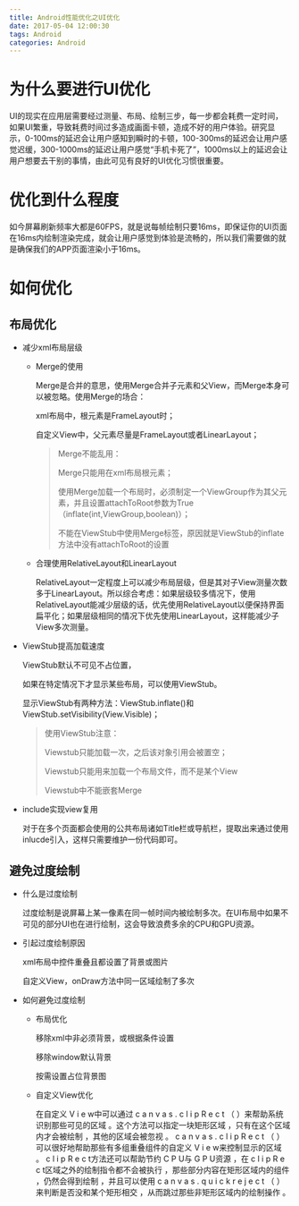 ```yaml
---
title: Android性能优化之UI优化
date: 2017-05-04 12:00:30
tags: Android
categories: Android
---
```


# 为什么要进行UI优化

UI的现实在应用层需要经过测量、布局、绘制三步，每一步都会耗费一定时间，如果UI繁重，导致耗费时间过多造成画面卡顿，造成不好的用户体验。研究显示，0-100ms的延迟会让用户感知到瞬时的卡顿，100-300ms的延迟会让用户感觉迟缓，300-1000ms的延迟让用户感觉“手机卡死了”，1000ms以上的延迟会让用户想要去干别的事情，由此可见有良好的UI优化习惯很重要。

# 优化到什么程度

如今屏幕刷新频率大都是60FPS，就是说每帧绘制只要16ms，即保证你的UI页面在16ms内绘制渲染完成，就会让用户感觉到体验是流畅的，所以我们需要做的就是确保我们的APP页面渲染小于16ms。

<!-- more -->

# 如何优化

## 布局优化

- 减少xml布局层级

  - Merge的使用

    Merge是合并的意思，使用Merge合并子元素和父View，而Merge本身可以被忽略。使用Merge的场合：

    xml布局中，根元素是FrameLayout时；

    自定义View中，父元素尽量是FrameLayout或者LinearLayout；

    >Merge不能乱用：
    >
    >Merge只能用在xml布局根元素；
    >
    >使用Merge加载一个布局时，必须制定一个ViewGroup作为其父元素，并且设置attachToRoot参数为True（inflate(int,ViewGroup,boolean)）；
    >
    >不能在ViewStub中使用Merge标签，原因就是ViewStub的inflate方法中没有attachToRoot的设置

  - 合理使用RelativeLayout和LinearLayout

    RelativeLayout一定程度上可以减少布局层级，但是其对子View测量次数多于LinearLayout。所以综合考虑：如果层级较多情况下，使用RelativeLayout能减少层级的话，优先使用RelativeLayout以便保持界面扁平化；如果层级相同的情况下优先使用LinearLayout，这样能减少子View多次测量。

- ViewStub提高加载速度

  ViewStub默认不可见不占位置，

  如果在特定情况下才显示某些布局，可以使用ViewStub。

  显示ViewStub有两种方法：ViewStub.inflate()和ViewStub.setVisibility(View.Visible)；

  > 使用ViewStub注意：
  >
  > Viewstub只能加载一次，之后该对象引用会被置空；
  >
  > Viewstub只能用来加载一个布局文件，而不是某个View
  >
  > Viewstub中不能嵌套Merge

- include实现view复用

  对于在多个页面都会使用的公共布局诸如Title栏或导航栏，提取出来通过使用inlucde引入，这样只需要维护一份代码即可。

## 避免过度绘制

- 什么是过度绘制

  过度绘制是说屏幕上某一像素在同一帧时间内被绘制多次。在UI布局中如果不可见的部分UI也在进行绘制，这会导致浪费多余的CPU和GPU资源。

- 引起过度绘制原因

  xml布局中控件重叠且都设置了背景或图片

  自定义View，onDraw方法中同一区域绘制了多次

- 如何避免过度绘制

  - 布局优化

    移除xml中非必须背景，或根据条件设置

    移除window默认背景

    按需设置占位背景图

  - 自定义View优化

    在自定义 V i e w中可以通过 c a n v a s . c l i p R e c t （ ）来帮助系统识别那些可见的区域 。这个方法可以指定一块矩形区域 ，只有在这个区域内才会被绘制 ，其他的区域会被忽视 。 c a n v a s . c l i p R e c t （ ）可以很好地帮助那些有多组重叠组件的自定义 V i e w来控制显示的区域 。 c l i p R e c t方法还可以帮助节约 C P U与 G P U资源 ，在 c l i p R e c t区域之外的绘制指令都不会被执行 ，那些部分内容在矩形区域内的组件 ，仍然会得到绘制 ，并且可以使用 c a n v a s . q u i c k r e j e c t （ ）来判断是否没和某个矩形相交 ，从而跳过那些非矩形区域内的绘制操作 。



